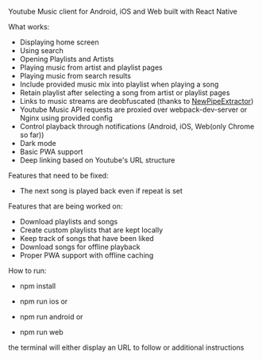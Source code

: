 Youtube Music client for Android, iOS and Web built with React Native

What works:
- Displaying home screen
- Using search
- Opening Playlists and Artists
- Playing music from artist and playlist pages
- Playing music from search results
- Include provided music mix into playlist when playing a song
- Retain playlist after selecting a song from artist or playlist pages
- Links to music streams are deobfuscated (thanks to [NewPipeExtractor](https://github.com/TeamNewPipe/NewPipeExtractor))
- Youtube Music API requests are proxied over webpack-dev-server or Nginx using provided config
- Control playback through notifications (Android, iOS, Web(only Chrome so far))
- Dark mode
- Basic PWA support
- Deep linking based on Youtube's URL structure

Features that need to be fixed:
- The next song is played back even if repeat is set

Features that are being worked on:
- Download playlists and songs
- Create custom playlists that are kept locally
- Keep track of songs that have been liked
- Download songs for offline playback
- Proper PWA support with offline caching

How to run:
- npm install

- npm run ios
or
- npm run android
or
- npm run web

the terminal will either display an URL to follow or additional instructions